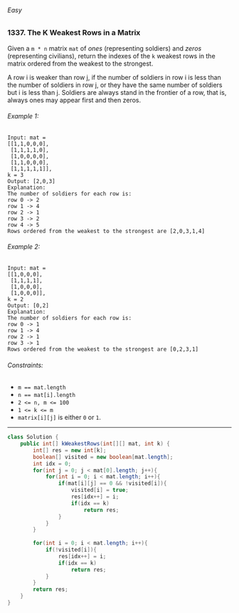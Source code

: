 ###### Easy

### 1337. The K Weakest Rows in a Matrix

Given a `m * n` matrix `mat` of _ones_ (representing soldiers) and _zeros_ (representing civilians), return the indexes of the `k` weakest rows in the matrix ordered from the weakest to the strongest.  

A row i is weaker than row j, if the number of soldiers in row i is less than the number of soldiers in row j, or they have the same number of soldiers but i is less than j. Soldiers are always stand in the frontier of a row, that is, always ones may appear first and then zeros.
 

###### Example 1:
```
Input: mat = 
[[1,1,0,0,0],
 [1,1,1,1,0],
 [1,0,0,0,0],
 [1,1,0,0,0],
 [1,1,1,1,1]], 
k = 3
Output: [2,0,3]
Explanation: 
The number of soldiers for each row is: 
row 0 -> 2 
row 1 -> 4 
row 2 -> 1 
row 3 -> 2 
row 4 -> 5 
Rows ordered from the weakest to the strongest are [2,0,3,1,4]
```

###### Example 2:
```
Input: mat = 
[[1,0,0,0],
 [1,1,1,1],
 [1,0,0,0],
 [1,0,0,0]], 
k = 2
Output: [0,2]
Explanation: 
The number of soldiers for each row is: 
row 0 -> 1 
row 1 -> 4 
row 2 -> 1 
row 3 -> 1 
Rows ordered from the weakest to the strongest are [0,2,3,1]
``` 

###### Constraints:
- `m == mat.length`
- `n == mat[i].length`
- `2 <= n, m <= 100`
- `1 <= k <= m`
- `matrix[i][j]` is either `0` or `1`.

***

```java
class Solution {
    public int[] kWeakestRows(int[][] mat, int k) {
        int[] res = new int[k];
        boolean[] visited = new boolean[mat.length];
        int idx = 0;
        for(int j = 0; j < mat[0].length; j++){
            for(int i = 0; i < mat.length; i++){
                if(mat[i][j] == 0 && !visited[i]){
                    visited[i] = true;
                    res[idx++] = i;
                    if(idx == k)
                        return res;
                }
            }
        }
        
        for(int i = 0; i < mat.length; i++){
            if(!visited[i]){
                res[idx++] = i;
                if(idx == k)
                    return res;
            }
        }
        return res;
    }
}
```
